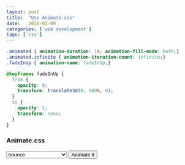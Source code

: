```yaml
---
layout: post
title:  "Use Animate.css"
date:   2016-03-09
categories: ['web development']
tags: ['css']
---
```


```css
.animated { animation-duration: 1s; animation-fill-mode: both;}
.animated.infinite { animation-iteration-count: infinite;}
.fadeInUp { animation-name: fadeInUp;}

@keyframes fadeInUp {
  from {
    opacity: 0;
    transform: translate3d(0, 100%, 0);
  }
  to {
    opacity: 1;
    transform: none;
  }
}
```

<div class="ui grid centered css-demo-animate-grid">
  <h3 class="css-demo-animate-title animated">Animate.css</h3>
  <div>
    <select class="ui dropdown">
      <optgroup label="Attention Seekers">
        <option value="bounce">bounce</option>
        <option value="flash">flash</option>
        <option value="pulse">pulse</option>
        <option value="rubberBand">rubberBand</option>
        <option value="shake">shake</option>
        <option value="swing">swing</option>
        <option value="tada">tada</option>
        <option value="wobble">wobble</option>
        <option value="jello">jello</option>
        <option value="heartBeat">heartBeat</option>
      </optgroup>
      <optgroup label="Bouncing Entrances">
        <option value="bounceIn">bounceIn</option>
        <option value="bounceInDown">bounceInDown</option>
        <option value="bounceInLeft">bounceInLeft</option>
        <option value="bounceInRight">bounceInRight</option>
        <option value="bounceInUp">bounceInUp</option>
      </optgroup>
      <optgroup label="Bouncing Exits">
        <option value="bounceOut">bounceOut</option>
        <option value="bounceOutDown">bounceOutDown</option>
        <option value="bounceOutLeft">bounceOutLeft</option>
        <option value="bounceOutRight">bounceOutRight</option>
        <option value="bounceOutUp">bounceOutUp</option>
      </optgroup>
      <optgroup label="Fading Entrances">
        <option value="fadeIn">fadeIn</option>
        <option value="fadeInDown">fadeInDown</option>
        <option value="fadeInDownBig">fadeInDownBig</option>
        <option value="fadeInLeft">fadeInLeft</option>
        <option value="fadeInLeftBig">fadeInLeftBig</option>
        <option value="fadeInRight">fadeInRight</option>
        <option value="fadeInRightBig">fadeInRightBig</option>
        <option value="fadeInUp">fadeInUp</option>
        <option value="fadeInUpBig">fadeInUpBig</option>
      </optgroup>
      <optgroup label="Fading Exits">
        <option value="fadeOut">fadeOut</option>
        <option value="fadeOutDown">fadeOutDown</option>
        <option value="fadeOutDownBig">fadeOutDownBig</option>
        <option value="fadeOutLeft">fadeOutLeft</option>
        <option value="fadeOutLeftBig">fadeOutLeftBig</option>
        <option value="fadeOutRight">fadeOutRight</option>
        <option value="fadeOutRightBig">fadeOutRightBig</option>
        <option value="fadeOutUp">fadeOutUp</option>
        <option value="fadeOutUpBig">fadeOutUpBig</option>
      </optgroup>
      <optgroup label="Flippers">
        <option value="flip">flip</option>
        <option value="flipInX">flipInX</option>
        <option value="flipInY">flipInY</option>
        <option value="flipOutX">flipOutX</option>
        <option value="flipOutY">flipOutY</option>
      </optgroup>
      <optgroup label="Lightspeed">
        <option value="lightSpeedIn">lightSpeedIn</option>
        <option value="lightSpeedOut">lightSpeedOut</option>
      </optgroup>
      <optgroup label="Rotating Entrances">
        <option value="rotateIn">rotateIn</option>
        <option value="rotateInDownLeft">rotateInDownLeft</option>
        <option value="rotateInDownRight">rotateInDownRight</option>
        <option value="rotateInUpLeft">rotateInUpLeft</option>
        <option value="rotateInUpRight">rotateInUpRight</option>
      </optgroup>
      <optgroup label="Rotating Exits">
        <option value="rotateOut">rotateOut</option>
        <option value="rotateOutDownLeft">rotateOutDownLeft</option>
        <option value="rotateOutDownRight">rotateOutDownRight</option>
        <option value="rotateOutUpLeft">rotateOutUpLeft</option>
        <option value="rotateOutUpRight">rotateOutUpRight</option>
      </optgroup>
      <optgroup label="Sliding Entrances">
        <option value="slideInUp">slideInUp</option>
        <option value="slideInDown">slideInDown</option>
        <option value="slideInLeft">slideInLeft</option>
        <option value="slideInRight">slideInRight</option>
      </optgroup>
      <optgroup label="Sliding Exits">
        <option value="slideOutUp">slideOutUp</option>
        <option value="slideOutDown">slideOutDown</option>
        <option value="slideOutLeft">slideOutLeft</option>
        <option value="slideOutRight">slideOutRight</option>
      </optgroup>
      <optgroup label="Zoom Entrances">
        <option value="zoomIn">zoomIn</option>
        <option value="zoomInDown">zoomInDown</option>
        <option value="zoomInLeft">zoomInLeft</option>
        <option value="zoomInRight">zoomInRight</option>
        <option value="zoomInUp">zoomInUp</option>
      </optgroup>
      <optgroup label="Zoom Exits">
        <option value="zoomOut">zoomOut</option>
        <option value="zoomOutDown">zoomOutDown</option>
        <option value="zoomOutLeft">zoomOutLeft</option>
        <option value="zoomOutRight">zoomOutRight</option>
        <option value="zoomOutUp">zoomOutUp</option>
      </optgroup>
      <optgroup label="Specials">
        <option value="hinge">hinge</option>
        <option value="jackInTheBox">jackInTheBox</option>
        <option value="rollIn">rollIn</option>
        <option value="rollOut">rollOut</option>
      </optgroup>
    </select>
    <button class="ui orange basic button css-demo-animate-btn">Animate it</button>
  </div>
</div>
